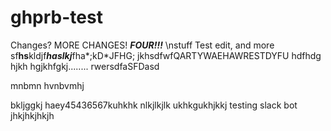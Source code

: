 ghprb-test
==========
Changes? MORE CHANGES! ***FOUR!!!***
\nstuff
Test edit, and more
sf****hs****kldjf***haslkj***fha*;kD*JFHG;
jkhsdfwfQARTYWAEHAWRESTDYFU
hdfhdg
hjkh
hgjkhfgkj........
rwersdfaSFDasd

mnbmn
hvnbvmhj

bkljggkj
haey45436567kuhkhk
nlkjlkjlk
ukhkgukhjkkj
testing slack bot
jhkjhkjhkjh
